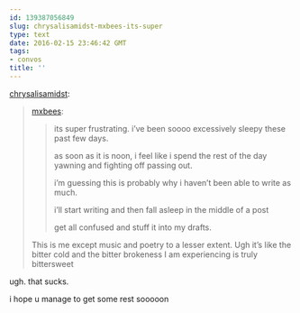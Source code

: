 ```yaml
---
id: 139387056849
slug: chrysalisamidst-mxbees-its-super
type: text
date: 2016-02-15 23:46:42 GMT
tags:
- convos
title: ''
---
```

<p><a class="tumblr_blog" href="http://chrysalisamidst.tumblr.com/post/139382272433">chrysalisamidst</a>:</p>
<blockquote>
<p><a class="tumblr_blog" href="http://mxbees.tumblr.com/post/139382033729">mxbees</a>:</p>
<blockquote>
<p>its super frustrating. i’ve been soooo excessively sleepy these past few days.</p>

<p>as soon as it is noon, i feel like i spend the rest of the day yawning and fighting off passing out.</p>

<p>i’m guessing this is probably why i haven’t been able to write as much.</p>

<p>i’ll start writing and then fall asleep in the middle of a post</p>

<p>get all confused and stuff it into my drafts.</p>
</blockquote>
<p>This is me except music and poetry to a lesser extent. Ugh it’s like the bitter cold and the bitter brokeness I am experiencing is truly bittersweet</p>
</blockquote>

ugh. that sucks. 

i hope u manage to get some rest sooooon